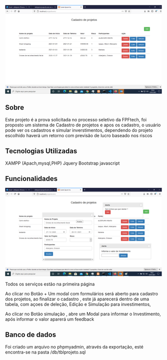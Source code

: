 <img src="imagens\projeto.png">

## Sobre 

Este projeto é a prova solicitada no processo seletivo da FPFtech, foi proposto um sistema de Cadastro de projetos e apos os cadastro, o usuário pode ver os cadastros e simular inverstimentos, dependendo do projeto escolhido haverá um retorno com previsão de lucro baseado nos riscos

## Tecnologias Utilizadas

XAMPP (Apach,mysql,PHP)
Jquery
Bootstrap
javascript

## Funcionalidades
<img src="imagens\popups.png">

Todos os serviços estão na primeira página

Ao clicar no Botão + Um modal com formulários será aberto para cadastro dos projetos, ao finalizar o cadastro , este já aparecerá dentro de uma tabela, com açoes de deleção, Edição e Simulação para investimentos,

Ao clicar no Botão simulação , abre um Modal para informar o Investimento, após informar o valor aparerá um feedback

## Banco de dados 

Foi criado um arquivo no phpmyadmin, através da exportação, esté encontra-se na pasta /db/tblprojeto.sql

